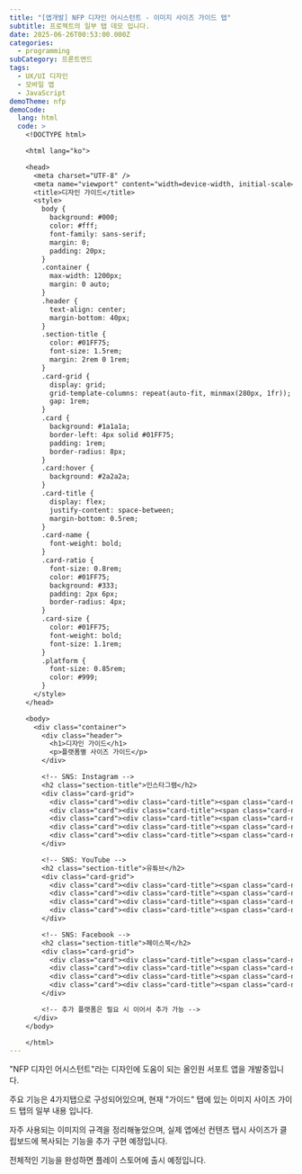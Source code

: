 ```yaml
---
title: "[앱개발] NFP 디자인 어시스턴트 - 이미지 사이즈 가이드 탭"
subtitle: 프로젝트의 일부 탭 데모 입니다.
date: 2025-06-26T00:53:00.000Z
categories:
  - programming
subCategory: 프론트엔드
tags:
  - UX/UI 디자인
  - 모바일 앱
  - JavaScript
demoTheme: nfp
demoCode:
  lang: html
  code: >
    <!DOCTYPE html>

    <html lang="ko">

    <head>
      <meta charset="UTF-8" />
      <meta name="viewport" content="width=device-width, initial-scale=1.0" />
      <title>디자인 가이드</title>
      <style>
        body {
          background: #000;
          color: #fff;
          font-family: sans-serif;
          margin: 0;
          padding: 20px;
        }
        .container {
          max-width: 1200px;
          margin: 0 auto;
        }
        .header {
          text-align: center;
          margin-bottom: 40px;
        }
        .section-title {
          color: #01FF75;
          font-size: 1.5rem;
          margin: 2rem 0 1rem;
        }
        .card-grid {
          display: grid;
          grid-template-columns: repeat(auto-fit, minmax(280px, 1fr));
          gap: 1rem;
        }
        .card {
          background: #1a1a1a;
          border-left: 4px solid #01FF75;
          padding: 1rem;
          border-radius: 8px;
        }
        .card:hover {
          background: #2a2a2a;
        }
        .card-title {
          display: flex;
          justify-content: space-between;
          margin-bottom: 0.5rem;
        }
        .card-name {
          font-weight: bold;
        }
        .card-ratio {
          font-size: 0.8rem;
          color: #01FF75;
          background: #333;
          padding: 2px 6px;
          border-radius: 4px;
        }
        .card-size {
          color: #01FF75;
          font-weight: bold;
          font-size: 1.1rem;
        }
        .platform {
          font-size: 0.85rem;
          color: #999;
        }
      </style>
    </head>

    <body>
      <div class="container">
        <div class="header">
          <h1>디자인 가이드</h1>
          <p>플랫폼별 사이즈 가이드</p>
        </div>

        <!-- SNS: Instagram -->
        <h2 class="section-title">인스타그램</h2>
        <div class="card-grid">
          <div class="card"><div class="card-title"><span class="card-name">피드 정사각형</span><span class="card-ratio">1:1</span></div><div class="card-size">1080 x 1080px</div><div class="platform">인스타그램</div></div>
          <div class="card"><div class="card-title"><span class="card-name">피드 세로</span><span class="card-ratio">4:5</span></div><div class="card-size">1080 x 1350px</div><div class="platform">인스타그램</div></div>
          <div class="card"><div class="card-title"><span class="card-name">스토리</span><span class="card-ratio">9:16</span></div><div class="card-size">1080 x 1920px</div><div class="platform">인스타그램</div></div>
          <div class="card"><div class="card-title"><span class="card-name">릴스</span><span class="card-ratio">9:16</span></div><div class="card-size">1080 x 1920px</div><div class="platform">인스타그램</div></div>
          <div class="card"><div class="card-title"><span class="card-name">프로필 사진</span><span class="card-ratio">1:1</span></div><div class="card-size">320 x 320px</div><div class="platform">인스타그램</div></div>
        </div>

        <!-- SNS: YouTube -->
        <h2 class="section-title">유튜브</h2>
        <div class="card-grid">
          <div class="card"><div class="card-title"><span class="card-name">썸네일</span><span class="card-ratio">16:9</span></div><div class="card-size">1280 x 720px</div><div class="platform">유튜브</div></div>
          <div class="card"><div class="card-title"><span class="card-name">채널 아트</span><span class="card-ratio">16:9</span></div><div class="card-size">2560 x 1440px</div><div class="platform">유튜브</div></div>
          <div class="card"><div class="card-title"><span class="card-name">프로필 사진</span><span class="card-ratio">1:1</span></div><div class="card-size">800 x 800px</div><div class="platform">유튜브</div></div>
          <div class="card"><div class="card-title"><span class="card-name">쇼츠</span><span class="card-ratio">9:16</span></div><div class="card-size">1080 x 1920px</div><div class="platform">유튜브</div></div>
        </div>

        <!-- SNS: Facebook -->
        <h2 class="section-title">페이스북</h2>
        <div class="card-grid">
          <div class="card"><div class="card-title"><span class="card-name">포스트 이미지</span><span class="card-ratio">1.91:1</span></div><div class="card-size">1200 x 630px</div><div class="platform">페이스북</div></div>
          <div class="card"><div class="card-title"><span class="card-name">커버 사진</span><span class="card-ratio">2.7:1</span></div><div class="card-size">851 x 315px</div><div class="platform">페이스북</div></div>
          <div class="card"><div class="card-title"><span class="card-name">프로필 사진</span><span class="card-ratio">1:1</span></div><div class="card-size">170 x 170px</div><div class="platform">페이스북</div></div>
          <div class="card"><div class="card-title"><span class="card-name">스토리</span><span class="card-ratio">9:16</span></div><div class="card-size">1080 x 1920px</div><div class="platform">페이스북</div></div>
        </div>

        <!-- 추가 플랫폼은 필요 시 이어서 추가 가능 -->
      </div>
    </body>

    </html>
---
```

"NFP 디자인 어시스턴트"라는 디자인에 도움이 되는 올인원 서포트 앱을 개발중입니다.

주요 기능은 4가지탭으로 구성되어있으며, 현재 "가이드" 탭에 있는 이미지 사이즈 가이드 탭의 일부 내용 입니다.

자주 사용되는 이미지의 규격을 정리해놓았으며, 실제 앱에선 컨텐츠 탭시 사이즈가 클립보드에 복사되는 기능을 추가 구현 예정입니다.

전체적인 기능을 완성하면 플레이 스토어에 출시 예정입니다.
